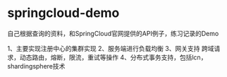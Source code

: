 # springcloud-demo
自己根据查询的资料，和SpringCloud官网提供的API例子，练习记录的Demo

1、主要实现注册中心的集群实现
2、服务端进行负载均衡
3、网关支持 跨域请求，动态路由，熔断，限流，重试等操作
4、分布式事务支持，包括lcn，shardingsphere技术
